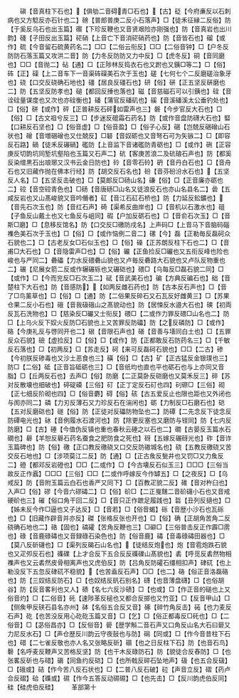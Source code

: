 <!-- { "loadSidebar": true } -->
　　磌【音真柱下石也】【俱劬二音碍青□石也】【古】砭【今府亷反以石刺病也又方騐反亦石针也二】磅【普郎普庚二反小石落声】□【徒禾征縁二反俗】防【于奚反乌石也出玉篇】礥【下珍反鞭也又音贤艰险亦刚强也】防【音真岩也出川韵】碊【子田反出玉篇】硭硝【上音亡下音消硭硝药也】防【音皆石也】磂【或作】硫【今音留石硫黄药名二】□□【二俗云衔反】□□【二俗音钟】□【户冬反防防石落玉篇又攻洪二音】防【力冬反防防又力中反】□【虎冬反】硐【音同磨也】□□【音抛二】砧【通】□【正陟林反捣衣石也又跗也又銕□等二】□【俗】砗【正】磲【上二音车下一音渠砗磲美石次于玉也】磋【七何七个二反磨磋治象牙也】硗【口交反硗确石地也】礓【居良反礓石也】研【俗】硏【正五坚反硏磨也二】防【五坚反防孝也】磓【都回反捶也落也】磁【音慈磁石可以引銕也】硂【音诠硂量谋度也又次也亦硂衡也】磻【蒲官反磻矶也】磎【音溪磻溪太公垂钓处也】□【俗】硑【或作】砰【正普耕反石砰如雷声也三】磐【今步官反大石也】□【俗】□【古文祖兮反三】□【步迷反磇霜石药名】防【或作音盘防礴大石也】硻【口耕反石坚也】□【俗音虚】□【俗音盈】□【俗子心反】硱【岂兢反硱磳山石状也】磳【音増硱磳也又仕兢反】□砮【音奴砺也又音弩石可为矢镞二】□【即容反石路】碢【徒禾反碾碢】礛防【上音监下音诸礛防青砺也】□【或作】硎【正容庚反切韵坑同堑坑壑陷也玉篇又石声二】砊【客庚苦浪二及砊硠石声也】防【都奚反染缯黒石出琅琊又汉书云金日防也】砱【音零石砱】砃【音丹白石也】□【音舟石也又旧藏作抛在佛本行经】防【胡交反石名也】砏【音芬砏汾水石也】【五坚反人名】□【五坚反击破也】□【莫郎反□砀山名】磏【俗】□【正音廉亦砺也二】硿【音空硿青色也】□砀【音唐砀□山名又徒浪反石也亦山名县名二】碞【五咸反岩也又山髙峻貌又音吟僭者】矼【音江石矼石桥也】防【力延反鈆鑛也】【音先石次玉也】防【音红石声】碕【渠希反曲岸也】□【音机以石激水也】砠【子鱼反山戴土也又七鱼反与岨同】碬【户加反砺石也】□【音俞石次玉】□【音斯□磨】□【息移反馆名】防【口交反□礉防戌名】上声码□【上音马下音脑码碯襍色美石次于玉也】□【俗】□【或作恼例二音二】磥【今】磊【正勒毎反磊砢众石貌也二】□【古老反女□石似玉也】□【俗】磉【正苏朗反柱下石也二】□【音甫□大石也】□【音隐雷声□也】□【俗】礹【正鱼捡反□礹也又五衔反峰也险也峻也与严同二】礨礧【力水反碨礨山貌也又卢毎反礨路大石貌也又卢队反物重也二】碾【尼展女箭二反或作辗碾轹也又碾硙也】碨□【乌每反□磊石貌二同】□【或作】□【今而兖反□石次玉二】碔【音武美石也】碥【方典反碥石也】础【音楚柱下大石也】防【音感防】【如两反雌石药也】防【古本反石声也】□【音了□鸟薰草也】□【俗】□【通】防【二俗果反碎石又石瓦反好雌黄三】□【苏果仓果二反小石也】硪【音我砐硪山之髙貌动也】防【居悚反水邉大石也】磢【初両反瓦石洗物也】□【慈染反□礹又士衔反】碨□【二或作力罪反碨□山名也二】防□【上乌火反下奴火反防□石貌也上又苦罪反防礧】防【之反磷防】□【或作】硌【今庚礼反与啓同开也二】硍【音限石声也】磰【音善与墡同白土也】□【五罪反众石貌】礆【虚捡反】□【俗】□【或作】防【正都敢反石防药名三】□【千敏反石落也】□【初两反】□【苏走反】砢【来可反磊砢石貌也】□□【二古】碜【今初朕反碜毒也又沙土恶食也三】磺【俗】□【古】矿【正古猛反金银璞也三】防□【二俗】砥【正音旨砥砺也三】□【音纸均也直也平也砺石也与上亦同又音脂】□【丘两反石也】去声□【俗】防磨【二正莫卧反硙磨也又莫禾反三】碎【苏对反散壊也细破也】碠碇磸【三俗】矴【正丁定反石矴也四】矵磜□【三俗】砌【正七细反阶砌也四】□【俗音麝】碍【俗】硋【古五爱反止也限也距也又外闭也与阂亦同二】磷【力刃反薄石又力珍反石在湍闲也】砺【力制反□石磨石也】硙【五对反磨硙也】礈【俗】防【正徒对反礧防物坠也二】防磹【二先念反下徒念反防磹电光也】砅【音例履水石渡河也】防【除更反塞也又磨防与锃同】防【七内反防磨】□【古】硾【今值伪反镇也重也春秋云硾之以石也二】礀【古晏反玉篇水石礀也】礜【羊恕反礜石药名蚕食之肥防食之死也】砑【五嫁反碾砑光也】砟【音诈玉篇碑也】防【俗】礉【正口教反礉硗又口交反防磝城名也】硗【五教反礉硗又苦交反石地也】□【涉项莫江二反】防【通】□【正古矦反甃井也又罚□又力矦反二】磴【都邓反岩磴也】□□【二或作】□【今古壊反石似玉三】□□□【三俗当故反正作蠧】□□□【三俗】□□【二或作呼嫁反今作罅五】□【之夜反】□【乌戒反】防【音附玉篇云白石也香严又同下】□【百教疋貌二反】碓【音对杵臼也】入声□【俗】磟【今音六磟碡二】□【俗】砎□【二正戛鎋二音砎礣小石也又音戒硬砎也三】磪【俗口角干回二反】□【音只正作蹠足履践也】硩【丑列反擿也】□【姊未反今作□逼也又子达反】□【音若】□【俗音蝎】砾【音歴小沙石也瓦砾也】□【旧藏作辟音并亦反】磔【张格反张也开也】□【俗】确【正胡角苦角二反硗确石地也二】硞【固也】碻礭【苦角反鞭也三】□礔□【三俗普击反正作霹□雳也】碌【音鹿碌碡也又音録碌石染色也】防【俗音鹿】碡【音毒碌碡田器也】□【莫八反斫礣也】□【渠列反碣石山名也】【徒结反炮也】炮【音雹炮跌石貌也又疋夘反石也】磼礏【上才合反下五合反反磼礏山髙貌也】砉【呼觅反砉然物相襍声也又云砉然皮骨相离声也又虎伯反】防【吕角反防礭石缰相扣声】硉矹【也上勒没反下五忽反硉矹不稳貌】【也苦盍反石声】□□【也二】硌【俗正音洛磊硌也】防【三奴结反防石】□【也奴结反矾石别名】礴【也音薄盘礴】□【也俗胡谷】防【反音畧利也又人】碛【名七六反沙碛】□【也或】□【作正音的磓也上又俗音灼】□【二俗音】矺【速陟革反槌也又都合反掷也又竹亚】□【反音甲山】□【侧矦甲反硖石县名亦州】砵【名俗五合反又音】硺【碎竹角反击】砳【也力麦反石声】矻【也苦没反用心矻矻玉篇又音】□【乞】□【俗正都毒反□矺也】□【二俗音】□【苾俗昌亦】□【反俗音】礐【歴学斛二音石声又口角反山名大石曰礐又力尼反水石】□【声仓歴反川韵云守夜鼔也与防】磶【同或】□【作今音昔柱下石也】碏【二七雀反敬也亦人名又张略反斫】礩【也之日反柱下石】防【也音石鸟】礊【名呼麦反鞭声又苦格反坚】防【也干木反碌防石】防【貌徒合反舂防】□【也张畧反斫也与碏】磭【同鱼约反硙】□【也所戟反碎石坠地声】砐【也五合反砐】□【硪或】硈【作今苦八反石状也】□【二普八反石破】砬【声音立反】磖【药卢合反磖】硆【磼或】礘【作今五答反动礘礘】□【也先击】□【反川韵虎伯反同】硅【硅虎伯反硅】
　　革部第十
